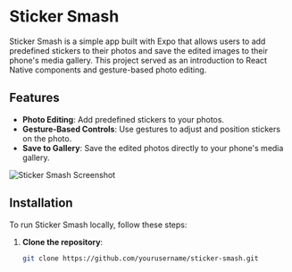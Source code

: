 # Sticker Smash

Sticker Smash is a simple app built with Expo that allows users to add predefined stickers to their photos and save the edited images to their phone's media gallery. This project served as an introduction to React Native components and gesture-based photo editing.

## Features

- **Photo Editing**: Add predefined stickers to your photos.
- **Gesture-Based Controls**: Use gestures to adjust and position stickers on the photo.
- **Save to Gallery**: Save the edited photos directly to your phone's media gallery.

![Sticker Smash Screenshot](https://example.com/path/to/your/screenshot.jpg)

## Installation

To run Sticker Smash locally, follow these steps:

1. **Clone the repository**:
   ```bash
   git clone https://github.com/yourusername/sticker-smash.git
